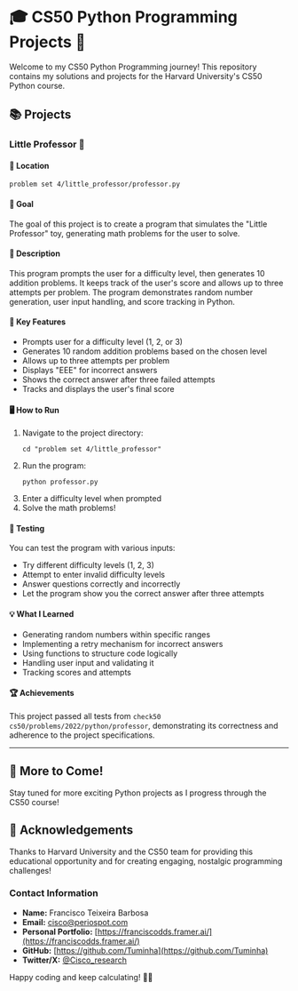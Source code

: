 # 🎓 CS50 Python Programming Projects 🐍

Welcome to my CS50 Python Programming journey! This repository contains my solutions and projects for the Harvard University's CS50 Python course.

## 📚 Projects

### Little Professor 🧮

#### 📂 Location
`problem set 4/little_professor/professor.py`

#### 🎯 Goal
The goal of this project is to create a program that simulates the "Little Professor" toy, generating math problems for the user to solve.

#### 📝 Description
This program prompts the user for a difficulty level, then generates 10 addition problems. It keeps track of the user's score and allows up to three attempts per problem. The program demonstrates random number generation, user input handling, and score tracking in Python.

#### 🔑 Key Features
- Prompts user for a difficulty level (1, 2, or 3)
- Generates 10 random addition problems based on the chosen level
- Allows up to three attempts per problem
- Displays "EEE" for incorrect answers
- Shows the correct answer after three failed attempts
- Tracks and displays the user's final score

#### 🖥️ How to Run
1. Navigate to the project directory:
   ```
   cd "problem set 4/little_professor"
   ```
2. Run the program:
   ```
   python professor.py
   ```
3. Enter a difficulty level when prompted
4. Solve the math problems!

#### 🧪 Testing
You can test the program with various inputs:
- Try different difficulty levels (1, 2, 3)
- Attempt to enter invalid difficulty levels
- Answer questions correctly and incorrectly
- Let the program show you the correct answer after three attempts

#### 💡 What I Learned
- Generating random numbers within specific ranges
- Implementing a retry mechanism for incorrect answers
- Using functions to structure code logically
- Handling user input and validating it
- Tracking scores and attempts

#### 🏆 Achievements
This project passed all tests from `check50 cs50/problems/2022/python/professor`, demonstrating its correctness and adherence to the project specifications.

---

## 🚀 More to Come!
Stay tuned for more exciting Python projects as I progress through the CS50 course!

## 🙏 Acknowledgements
Thanks to Harvard University and the CS50 team for providing this educational opportunity and for creating engaging, nostalgic programming challenges!

### Contact Information

- **Name:** Francisco Teixeira Barbosa
- **Email:** cisco@periospot.com
- **Personal Portfolio:** [https://franciscodds.framer.ai/](https://franciscodds.framer.ai/)
- **GitHub:** [https://github.com/Tuminha](https://github.com/Tuminha)
- **Twitter/X:** [@Cisco_research](https://x.com/Cisco_research)

Happy coding and keep calculating! 🧮🤓

